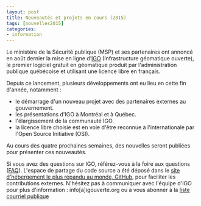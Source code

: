 ```yaml
---
layout: post
title: Nouveautés et projets en cours (2015)
tags: [nouvelles2015] 
categories:
- information
---
```


Le ministère de la Sécurité publique (MSP) et ses partenaires ont annoncé en août dernier la mise en ligne d’[IGO](http://www.securitepublique.gouv.qc.ca/ministere/salle-presse/communiques/communiques.html?tx_ttnews%5Btt_news%5D=12517) 
(Infrastructure géomatique ouverte), le premier logiciel gratuit en géomatique produit par l'administration publique 
québécoise et utilisant une licence libre en français.

<div class="liste_nouvelle" markdown="1" >
Depuis ce lancement, plusieurs développements ont eu lieu en cette fin d'année, notamment :
		<ul>
			<li>le démarrage d'un nouveau projet avec des partenaires externes au gouvernement. </li>
			<li>les présentations d'IGO à Montréal et à Québec. </li> 
			<li>l'élargissement de la communauté IGO. </li>
			<li>la licence libre choisie est en voie d'être reconnue à l'internationale par l'Open Source Initiative (OSI). </li>
		</ul>
</div>

Au cours des quatre prochaines semaines, des nouvelles seront publiées pour présenter ces nouveautés.

Si vous avez des questions sur IGO, référez-vous à la foire aux questions ([FAQ](http://igouverte.org/faq/)). L'espace de partage du code source a été déposé dans le [site d'hébergement le plus répandu au monde, GitHub](https://github.com), pour faciliter les contributions externes. N'hésitez pas à communiquer avec l'équipe d'IGO pour plus d'information : info[a]igouverte.org ou à vous abonner à la [liste courriel publique](http://listes.securitepublique.gouv.qc.ca/sympa/info/igo-publique) 
